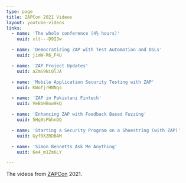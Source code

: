 ```yaml
---
type: page
title: ZAPCon 2021 Videos
layout: youtube-videos
links:
  - name: 'The whole conference (4½ hours)'
    uuid: xlt---D9I3w

  - name: 'Democratizing ZAP with Test Automation and DSLs'
    uuid: jimW-R6_F4U

  - name: 'ZAP Project Updates'
    uuid: aZmS9NiQlJA

  - name: 'Mobile Application Security Testing with ZAP'
    uuid: KWofjrHNNqs

  - name: 'ZAP in Pakistani Fintech'
    uuid: VeBbHBow9kQ

  - name: 'Enhancing ZAP with Feedback Based Fuzzing'
    uuid: 5Hq0sPbhnDQ

  - name: 'Starting a Security Program on a Shoestring (with ZAP)'
    uuid: Gyf0XZRDBAM

  - name: 'Simon Bennetts Ask Me Anything'
    uuid: 6e4_m1Zm6LY

---
```

The videos from [ZAPCon](https://zapcon.io/) 2021.
